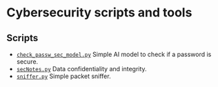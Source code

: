 # Cybersecurity scripts and tools

## Scripts
- [`check_passw_sec_model.py`](./check_passw_sec_model.py) Simple AI model to check if a password is secure.
- [`secNotes.py`](./secNotes.py) Data confidentiality and integrity.
- [`sniffer.py`](./sniffer.py) Simple packet sniffer.
